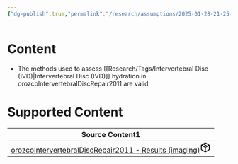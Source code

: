 ```yaml
---
{"dg-publish":true,"permalink":"/research/assumptions/2025-01-28-21-25-18/","updated":"2025-01-28T21:25:18-05:00"}
---
```


# Content
- The methods used to assess [[Research/Tags/Intervertebral Disc (IVD)\|Intervertebral Disc (IVD)]] hydration in orozcoIntervertebralDiscRepair2011 are valid
# Supported Content
<div><table class="dataview table-view-table"><thead class="table-view-thead"><tr class="table-view-tr-header"><th class="table-view-th"><span>Source Content</span><span class="dataview small-text">1</span></th></tr></thead><tbody class="table-view-tbody"><tr><td><span><a data-tooltip-position="top" aria-label="Research/Source Content/orozcoIntervertebralDiscRepair2011 - Results (imaging).md" data-href="Research/Source Content/orozcoIntervertebralDiscRepair2011 - Results (imaging).md" href="Research/Source Content/orozcoIntervertebralDiscRepair2011 - Results (imaging).md" class="internal-link" target="_blank" rel="noopener nofollow" fileclass-name="Research Links">orozcoIntervertebralDiscRepair2011 - Results (imaging)</a><a class="metadata-menu fileclass-icon"><svg xmlns="http://www.w3.org/2000/svg" width="24" height="24" viewBox="0 0 24 24" fill="none" stroke="currentColor" stroke-width="2" stroke-linecap="round" stroke-linejoin="round" class="svg-icon lucide-package"><path d="m7.5 4.27 9 5.15"></path><path d="M21 8a2 2 0 0 0-1-1.73l-7-4a2 2 0 0 0-2 0l-7 4A2 2 0 0 0 3 8v8a2 2 0 0 0 1 1.73l7 4a2 2 0 0 0 2 0l7-4A2 2 0 0 0 21 16Z"></path><path d="m3.3 7 8.7 5 8.7-5"></path><path d="M12 22V12"></path></svg></a></span></td></tr></tbody></table></div>

